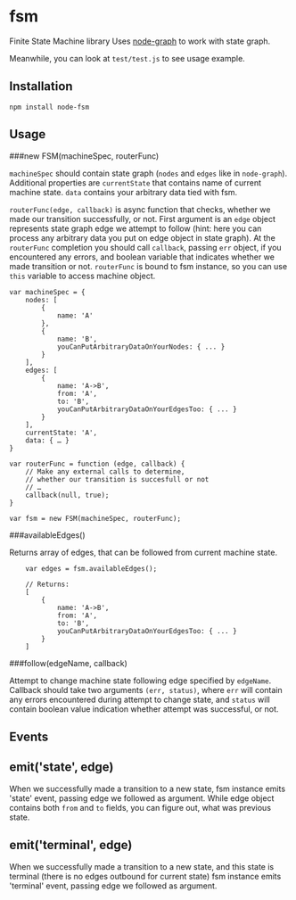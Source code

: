 fsm
===

Finite State Machine library
Uses [node-graph](https://github.com/dolphin278/graph) to work with state graph.

Meanwhile, you can look at `test/test.js` to see usage example.

## Installation

```npm install node-fsm```

## Usage

###new FSM(machineSpec, routerFunc)

`machineSpec` should contain state graph (`nodes` and `edges` like in `node-graph`). Additional properties are `currentState` that contains name of current machine state. `data` contains your arbitrary data tied with fsm.

`routerFunc(edge, callback)` is async function that checks, whether we made our transition successfully, or not. First argument is an `edge` object represents state graph edge we attempt to follow (hint: here you can process any arbitrary data you put on edge object in state graph). At the `routerFunc` completion you should call `callback`, passing `err` object, if you encountered any errors, and boolean variable that indicates whether we made transition or not.
`routerFunc` is bound to fsm instance, so you can use `this` variable to access machine object.

```
var machineSpec = {
    nodes: [
        {
            name: 'A'
        },
        {
            name: 'B',
            youCanPutArbitraryDataOnYourNodes: { ... }
        }
    ],
    edges: [
        {
            name: 'A->B',
            from: 'A',
            to: 'B',
            youCanPutArbitraryDataOnYourEdgesToo: { ... }
        }
    ],
    currentState: 'A',
    data: { … }
}

var routerFunc = function (edge, callback) {
    // Make any external calls to determine,
    // whether our transition is succesfull or not
    // …
    callback(null, true);
}

var fsm = new FSM(machineSpec, routerFunc);
```

###availableEdges()

Returns array of edges, that can be followed from current machine state.

```
    var edges = fsm.availableEdges();
    
    // Returns:
    [
        {
            name: 'A->B',
            from: 'A',
            to: 'B',
            youCanPutArbitraryDataOnYourEdgesToo: { ... }
        }
    ]
```

###follow(edgeName, callback)

Attempt to change machine state following edge specified by `edgeName`.
Callback should take two arguments `(err, status)`, where `err` will contain any errors encountered during attempt to change state, and `status` will contain boolean value indication whether attempt was successful, or not.

## Events

## emit('state', edge)

When we successfully made a transition to a new state, fsm instance emits 'state' event, passing edge we followed as argument.
While edge object contains both `from` and `to` fields, you can figure out, what was previous state.

## emit('terminal', edge)

When we successfully made a transition to a new state, and this state is terminal (there is no edges outbound for current state) fsm instance emits 'terminal' event, passing edge we followed as argument.
